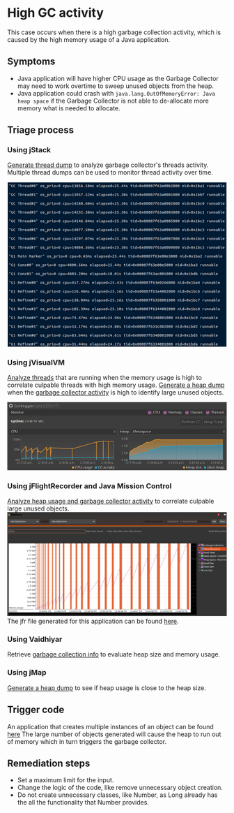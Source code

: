 # High GC activity
This case occurs when there is a high garbage collection activity, which is caused by the high memory usage of a Java application.
## Symptoms
* Java application will have higher CPU usage as the Garbage Collector may need to work overtime to sweep unused objects from the heap.
* Java application could crash with `java.lang.OutOfMemoryError: Java heap space` if the Garbage Collector is not able to de-allocate more memory what is needed to allocate.

## Triage process
### Using jStack
[Generate thread dump](../debug_tools/jstack.md) to analyze garbage collector's threads activity.
Multiple thread dumps can be used to monitor thread activity over time.

![jStackGCHogger](images/jstack_gc_hogger.png)

### Using jVisualVM
[Analyze threads](../debug_tools/visualvm.md#thread-information) that are running when the memory usage is high to correlate culpable threads with high memory usage.
[Generate a heap dump](../debug_tools/visualvm.md#heap-information) when the [garbage collector activity](../debug_tools/visualvm.md#garbage-collection-information) is high to identify large unused objects.

![visualVMGCHogger](images/visualvm_gc_hogger.png)

### Using jFlightRecorder and Java Mission Control
[Analyze heap usage and garbage collector activity](../debug_tools/java_flight_recorder.md) to correlate culpable large unused objects.
![jfrGCHogger](images/jmc_gc_hogger.png)
The jfr file generated for this application can be found [here](gc_hogger.jfr).

### Using Vaidhiyar
Retrieve [garbage collection info](../debug_tools/jvaidhiyar.md#garbage-collection-information) to evaluate heap size and memory usage.

### Using jMap
[Generate a heap dump](../debug_tools/jmap.md) to see if heap usage is close to the heap size.

## Trigger code
An application that creates multiple instances of an object can be found [here](/src/java/org/padaiyal/wiki/performance/GcHogger.java)
The large number of objects generated will cause the heap to run out of memory which in turn triggers the garbage collector.

## Remediation steps
* Set a maximum limit for the input.
* Change the logic of the code, like remove unnecessary object creation.
* Do not create unnecessary classes, like Number, as Long already has the all the functionality that Number provides.
